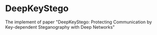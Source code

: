 # DeepKeyStego
The implement of paper "DeepKeyStego: Protecting Communication by Key-dependent Steganography with Deep Networks"
